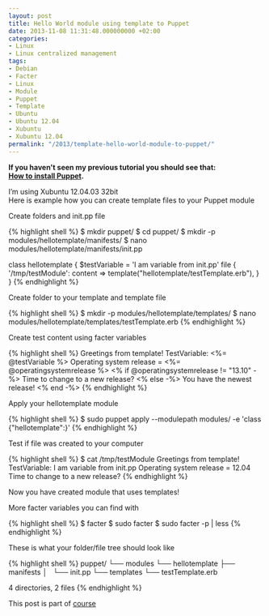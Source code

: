 ```yaml
---
layout: post
title: Hello World module using template to Puppet
date: 2013-11-08 11:31:48.000000000 +02:00
categories:
- Linux
- Linux centralized management
tags:
- Debian
- Facter
- Linux
- Module
- Puppet
- Template
- Ubuntu
- Ubuntu 12.04
- Xubuntu
- Xubuntu 12.04
permalink: "/2013/template-hello-world-module-to-puppet/"
---
```

**If you haven't seen my previous tutorial you should see that:  
[How to install Puppet](http://soivi.net/2013/how-to-install-puppet/).**

I’m using Xubuntu 12.04.03 32bit  
Here is example how you can create template files to your Puppet module

Create folders and init.pp file

{% highlight shell %}
$ mkdir puppet/
$ cd puppet/
$ mkdir -p modules/hellotemplate/manifests/
$ nano modules/hellotemplate/manifests/init.pp

class hellotemplate {
        $testVariable = 'I am variable from init.pp'
        file { '/tmp/testModule':
                content => template("hellotemplate/testTemplate.erb"),
        }
}
{% endhighlight %}

Create folder to your template and template file

{% highlight shell %}
$ mkdir -p modules/hellotemplate/templates/
$ nano modules/hellotemplate/templates/testTemplate.erb
{% endhighlight %}

Create test content using facter variables

{% highlight shell %}
Greetings from template!
TestVariable: <%= @testVariable %>
Operating system release = <%= @operatingsystemrelease %>
<% if @operatingsystemrelease != "13.10" -%>
     Time to change to a new release?
<% else -%>
     You have the newest release!
<% end -%>
{% endhighlight %}

Apply your hellotemplate module

{% highlight shell %}
$ sudo puppet apply --modulepath modules/ -e 'class {"hellotemplate":}'
{% endhighlight %}

Test if file was created to your computer

{% highlight shell %}
$ cat /tmp/testModule
Greetings from template!
TestVariable: I am variable from init.pp
Operating system release = 12.04
Time to change to a new release?
{% endhighlight %}

Now you have created module that uses templates!

More facter variables you can find with

{% highlight shell %}
$ facter
$ sudo facter 
$ sudo facter -p | less
{% endhighlight %}

These is what your folder/file tree should look like

{% highlight shell %}
puppet/
└── modules
    └── hellotemplate
        ├── manifests
        │   └── init.pp
        └── templates
            └── testTemplate.erb

4 directories, 2 files
{% endhighlight %}

This post is part of [course](http://terokarvinen.com/2013/aikataulu-%E2%80%93-linuxin-keskitetty-hallinta-%E2%80%93-ict4tn011-4-syksylla-2013)